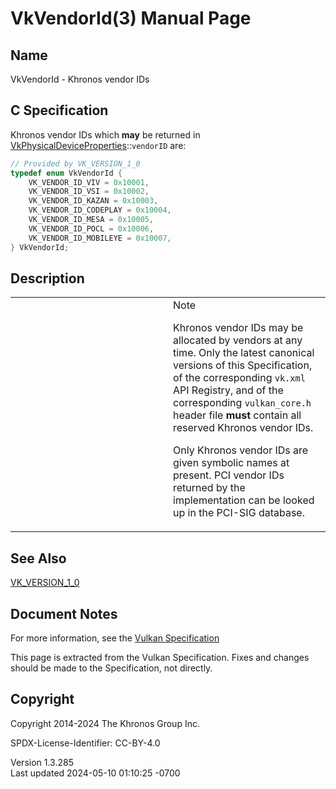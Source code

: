 # VkVendorId(3) Manual Page

## Name

VkVendorId - Khronos vendor IDs



## <a href="#_c_specification" class="anchor"></a>C Specification

Khronos vendor IDs which **may** be returned in
[VkPhysicalDeviceProperties](https://registry.khronos.org/vulkan/specs/1.3-extensions/man/html/VkPhysicalDeviceProperties.html)::`vendorID`
are:

``` c
// Provided by VK_VERSION_1_0
typedef enum VkVendorId {
    VK_VENDOR_ID_VIV = 0x10001,
    VK_VENDOR_ID_VSI = 0x10002,
    VK_VENDOR_ID_KAZAN = 0x10003,
    VK_VENDOR_ID_CODEPLAY = 0x10004,
    VK_VENDOR_ID_MESA = 0x10005,
    VK_VENDOR_ID_POCL = 0x10006,
    VK_VENDOR_ID_MOBILEYE = 0x10007,
} VkVendorId;
```

## <a href="#_description" class="anchor"></a>Description

<table>
<colgroup>
<col style="width: 50%" />
<col style="width: 50%" />
</colgroup>
<tbody>
<tr class="odd">
<td class="icon"><em></em></td>
<td class="content">Note
<p>Khronos vendor IDs may be allocated by vendors at any time. Only the
latest canonical versions of this Specification, of the corresponding
<code>vk.xml</code> API Registry, and of the corresponding
<code>vulkan_core.h</code> header file <strong>must</strong> contain all
reserved Khronos vendor IDs.</p>
<p>Only Khronos vendor IDs are given symbolic names at present. PCI
vendor IDs returned by the implementation can be looked up in the
PCI-SIG database.</p></td>
</tr>
</tbody>
</table>

## <a href="#_see_also" class="anchor"></a>See Also

[VK_VERSION_1_0](https://registry.khronos.org/vulkan/specs/1.3-extensions/man/html/VK_VERSION_1_0.html)

## <a href="#_document_notes" class="anchor"></a>Document Notes

For more information, see the <a
href="https://registry.khronos.org/vulkan/specs/1.3-extensions/html/vkspec.html#VkVendorId"
target="_blank" rel="noopener">Vulkan Specification</a>

This page is extracted from the Vulkan Specification. Fixes and changes
should be made to the Specification, not directly.

## <a href="#_copyright" class="anchor"></a>Copyright

Copyright 2014-2024 The Khronos Group Inc.

SPDX-License-Identifier: CC-BY-4.0

Version 1.3.285  
Last updated 2024-05-10 01:10:25 -0700
